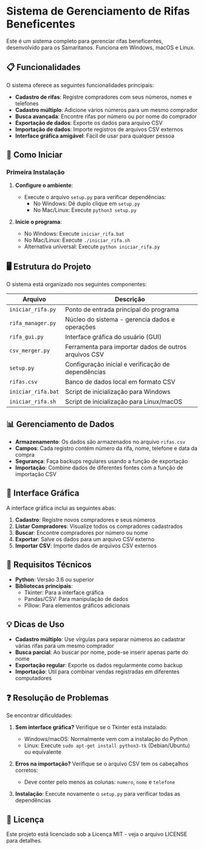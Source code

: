 # Sistema de Gerenciamento de Rifas Beneficentes

Este é um sistema completo para gerenciar rifas beneficentes, desenvolvido para os Samaritanos. Funciona em Windows, macOS e Linux.

## 📋 Funcionalidades

O sistema oferece as seguintes funcionalidades principais:

- **Cadastro de rifas**: Registre compradores com seus números, nomes e telefones
- **Cadastro múltiplo**: Adicione vários números para um mesmo comprador
- **Busca avançada**: Encontre rifas por número ou por nome do comprador
- **Exportação de dados**: Exporte os dados para arquivo CSV
- **Importação de dados**: Importe registros de arquivos CSV externos
- **Interface gráfica amigável**: Fácil de usar para qualquer pessoa

## 🚀 Como Iniciar

### Primeira Instalação

1. **Configure o ambiente**:
   - Execute o arquivo `setup.py` para verificar dependências:
     - No Windows: Dê duplo clique em `setup.py`
     - No Mac/Linux: Execute `python3 setup.py`

2. **Inicie o programa**:
   - No Windows: Execute `iniciar_rifa.bat`
   - No Mac/Linux: Execute `./iniciar_rifa.sh`
   - Alternativa universal: Execute `python iniciar_rifa.py`

## 🖥️ Estrutura do Projeto

O sistema está organizado nos seguintes componentes:

| Arquivo | Descrição |
|---------|-----------|
| `iniciar_rifa.py` | Ponto de entrada principal do programa |
| `rifa_manager.py` | Núcleo do sistema - gerencia dados e operações |
| `rifa_gui.py` | Interface gráfica do usuário (GUI) |
| `csv_merger.py` | Ferramenta para importar dados de outros arquivos CSV |
| `setup.py` | Configuração inicial e verificação de dependências |
| `rifas.csv` | Banco de dados local em formato CSV |
| `iniciar_rifa.bat` | Script de inicialização para Windows |
| `iniciar_rifa.sh` | Script de inicialização para Linux/macOS |

## 📊 Gerenciamento de Dados

- **Armazenamento**: Os dados são armazenados no arquivo `rifas.csv`
- **Campos**: Cada registro contém número da rifa, nome, telefone e data da compra
- **Segurança**: Faça backups regulares usando a função de exportação
- **Importação**: Combine dados de diferentes fontes com a função de importação CSV

## 📱 Interface Gráfica

A interface gráfica inclui as seguintes abas:

1. **Cadastro**: Registre novos compradores e seus números
2. **Listar Compradores**: Visualize todos os compradores cadastrados
3. **Buscar**: Encontre compradores por número ou nome
4. **Exportar**: Salve os dados para um arquivo CSV externo
5. **Importar CSV**: Importe dados de arquivos CSV externos

## 🔧 Requisitos Técnicos

- **Python**: Versão 3.6 ou superior
- **Bibliotecas principais**:
  - Tkinter: Para a interface gráfica
  - Pandas/CSV: Para manipulação de dados
  - Pillow: Para elementos gráficos adicionais

## 💡 Dicas de Uso

- **Cadastro múltiplo**: Use vírgulas para separar números ao cadastrar várias rifas para um mesmo comprador
- **Busca parcial**: Ao buscar por nome, pode-se inserir apenas parte do nome
- **Exportação regular**: Exporte os dados regularmente como backup
- **Importação**: Útil para combinar vendas registradas em diferentes computadores

## ❓ Resolução de Problemas

Se encontrar dificuldades:

1. **Sem interface gráfica?** Verifique se o Tkinter está instalado:
   - Windows/macOS: Normalmente vem com a instalação do Python
   - Linux: Execute `sudo apt-get install python3-tk` (Debian/Ubuntu) ou equivalente

2. **Erros na importação?** Verifique se o arquivo CSV tem os cabeçalhos corretos:
   - Deve conter pelo menos as colunas: `numero`, `nome` e `telefone`

3. **Instalação**: Execute novamente o `setup.py` para verificar todas as dependências

## 📄 Licença

Este projeto está licenciado sob a Licença MIT - veja o arquivo LICENSE para detalhes.

